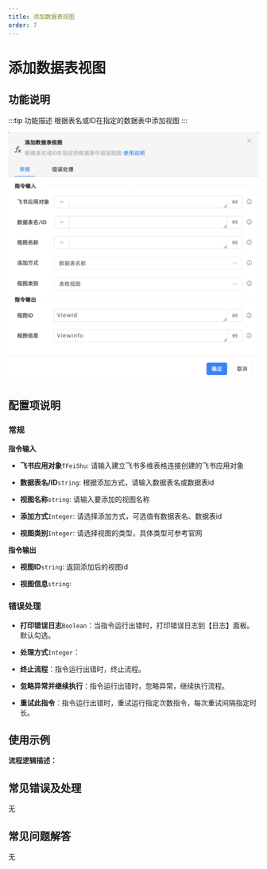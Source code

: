 ```yaml
---
title: 添加数据表视图
order: 7
---
```


# 添加数据表视图

## 功能说明

:::tip 功能描述
根据表名或ID在指定的数据表中添加视图
:::

![添加数据表视图](../../../../assets/添加数据表视图_command.png)

## 配置项说明

### 常规

**指令输入**

- **飞书应用对象**`TFeiShu`: 请输入建立飞书多维表格连接创建的飞书应用对象

- **数据表名/ID**`string`: 根据添加方式，请输入数据表名或数据表id

- **视图名称**`string`: 请输入要添加的视图名称

- **添加方式**`Integer`: 请选择添加方式，可选值有数据表名、数据表id

- **视图类别**`Integer`: 请选择视图的类型，具体类型可参考官网


**指令输出**

- **视图ID**`string`: 返回添加后的视图id

- **视图信息**`string`: 

### 错误处理

- **打印错误日志**`Boolean`：当指令运行出错时，打印错误日志到【日志】面板。默认勾选。

- **处理方式**`Integer`：

 - **终止流程**：指令运行出错时，终止流程。

 - **忽略异常并继续执行**：指令运行出错时，忽略异常，继续执行流程。

 - **重试此指令**：指令运行出错时，重试运行指定次数指令，每次重试间隔指定时长。

## 使用示例

**流程逻辑描述：** 

## 常见错误及处理

无

## 常见问题解答

无

